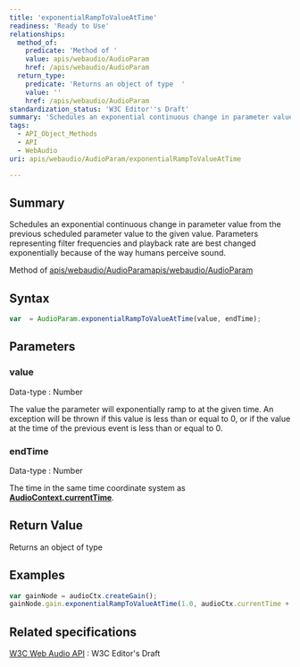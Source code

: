 ```yaml
---
title: 'exponentialRampToValueAtTime'
readiness: 'Ready to Use'
relationships:
  method_of:
    predicate: 'Method of '
    value: apis/webaudio/AudioParam
    href: /apis/webaudio/AudioParam
  return_type:
    predicate: 'Returns an object of type  '
    value: ''
    href: /apis/webaudio/AudioParam
standardization_status: 'W3C Editor''s Draft'
summary: 'Schedules an exponential continuous change in parameter value from the previous scheduled parameter value to the given value. Parameters representing filter frequencies and playback rate are best changed exponentially because of the way humans perceive sound.'
tags:
  - API_Object_Methods
  - API
  - WebAudio
uri: apis/webaudio/AudioParam/exponentialRampToValueAtTime

---
```

## Summary

Schedules an exponential continuous change in parameter value from the previous scheduled parameter value to the given value. Parameters representing filter frequencies and playback rate are best changed exponentially because of the way humans perceive sound.

Method of [apis/webaudio/AudioParam](/apis/webaudio/AudioParam)[apis/webaudio/AudioParam](/apis/webaudio/AudioParam)

## Syntax

``` js
var  = AudioParam.exponentialRampToValueAtTime(value, endTime);
```

## Parameters

### value

 Data-type
:   Number

 The value the parameter will exponentially ramp to at the given time. An exception will be thrown if this value is less than or equal to 0, or if the value at the time of the previous event is less than or equal to 0.

### endTime

 Data-type
:   Number

 The time in the same time coordinate system as [**AudioContext.currentTime**](/apis/webaudio/AudioContext/currentTime).

## Return Value

Returns an object of type

## Examples

``` js
var gainNode = audioCtx.createGain();
gainNode.gain.exponentialRampToValueAtTime(1.0, audioCtx.currentTime + 2); //'gain' is the AudioParam
```

## Related specifications

[W3C Web Audio API](http://webaudio.github.io/web-audio-api/)
:   W3C Editor's Draft
